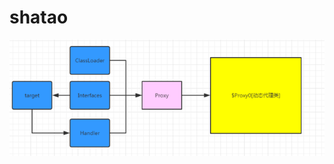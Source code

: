 # shatao
![Image text](https://github.com/liushaotao/shatao/blob/master/image/4943997-44e9a0abc950038e.png)
